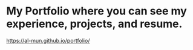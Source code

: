 #  My Portfolio where you can see my experience, projects, and resume.

https://al-mun.github.io/portfolio/
